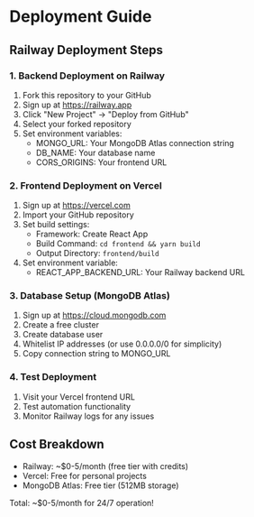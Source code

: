 # Deployment Guide

## Railway Deployment Steps

### 1. Backend Deployment on Railway
1. Fork this repository to your GitHub
2. Sign up at https://railway.app
3. Click "New Project" → "Deploy from GitHub" 
4. Select your forked repository
5. Set environment variables:
   - MONGO_URL: Your MongoDB Atlas connection string
   - DB_NAME: Your database name
   - CORS_ORIGINS: Your frontend URL

### 2. Frontend Deployment on Vercel
1. Sign up at https://vercel.com
2. Import your GitHub repository
3. Set build settings:
   - Framework: Create React App
   - Build Command: `cd frontend && yarn build`
   - Output Directory: `frontend/build`
4. Set environment variable:
   - REACT_APP_BACKEND_URL: Your Railway backend URL

### 3. Database Setup (MongoDB Atlas)
1. Sign up at https://cloud.mongodb.com
2. Create a free cluster
3. Create database user
4. Whitelist IP addresses (or use 0.0.0.0/0 for simplicity)
5. Copy connection string to MONGO_URL

### 4. Test Deployment
1. Visit your Vercel frontend URL
2. Test automation functionality
3. Monitor Railway logs for any issues

## Cost Breakdown
- Railway: ~$0-5/month (free tier with credits)
- Vercel: Free for personal projects
- MongoDB Atlas: Free tier (512MB storage)

Total: ~$0-5/month for 24/7 operation!

